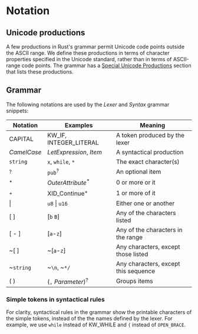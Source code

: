 # Notation

## Unicode productions

A few productions in Rust's grammar permit Unicode code points outside the
ASCII range. We define these productions in terms of character properties
specified in the Unicode standard, rather than in terms of ASCII-range code
points. The grammar has a [Special Unicode Productions][unicodeproductions]
section that lists these productions.

[unicodeproductions]: ../grammar.html#special-unicode-productions

## Grammar

The following notations are used by the *Lexer* and *Syntax* grammar snippets:

| Notation      | Examples                      | Meaning                              |
|---------------|-------------------------------|--------------------------------------|
| CAPITAL       | KW_IF, INTEGER_LITERAL        | A token produced by the lexer        |
| _CamelCase_   | _LetExpression_, _Item_       | A syntactical production             |
| `string`      | `x`, `while`, `*`             | The exact character(s)               |
| <sup>?</sup>  | `pub`<sup>?</sup>             | An optional item                     |
| <sup>\*</sup> | _OuterAttribute_<sup>\*</sup> | 0 or more or it                      |
| <sup>+</sup>  | XID_Continue<sup>+</sup>      | 1 or more of it                      |
| \|            | `u8` \| `u16`                 | Either one or another                |
| [ ]           | [`b` `B`]                     | Any of the characters listed         |
| [ - ]         | [`a`-`z`]                     | Any of the characters in the range   |
| ~[ ]          | ~[`a`-`z`]                    | Any characters, except those listed  |
| ~`string`     | ~`\n`, ~`*/`                  | Any characters, except this sequence |
| ( )           | (`,` _Parameter_)<sup>?</sup> | Groups items                         |

### Simple tokens in syntactical rules

For clarity, syntactical rules in the grammar show the printable characters
of the simple tokens, instead of the the names defined by the lexer. For
example, we use `while` instead of KW_WHILE and `{` instead of `OPEN_BRACE`.
